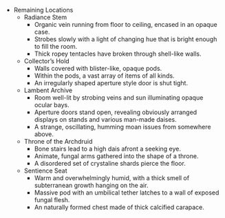- Remaining Locations
	- Radiance Stem
		- Organic vein running from floor to ceiling, encased in an opaque case.
		- Strobes slowly with a light of changing hue that is bright enough to fill the room.
		- Thick ropey tentacles have broken through shell-like walls.
	- Collector’s Hold
		- Walls covered with blister-like, opaque pods.
		- Within the pods, a vast array of items of all kinds.
		- An irregularly shaped aperture style door is shut tight.
	- Lambent Archive
		- Room well-lit by strobing veins and sun illuminating opaque ocular bays.
		- Aperture doors stand open, revealing obviously arranged displays on stands and various man-made daises.
		- A strange, oscillating, humming moan issues from somewhere above.
	- Throne of the Archdruid
		- Bone stairs lead to a high dais afront a seeking eye.
		- Animate, fungal arms gathered into the shape of a throne.
		- A disordered set of crystaline shards pierce the floor.
	- Sentience Seat
		- Warm and overwhelmingly humid, with a thick smell of subterranean growth hanging on the air.
		- Massive pod with an umbilical tether latches to a wall of exposed fungal flesh.
		- An naturally formed chest made of thick calcified carapace.

